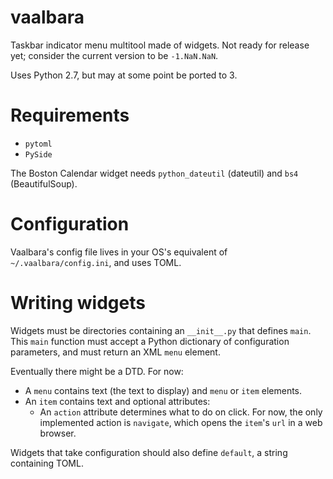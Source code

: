 # vaalbara
Taskbar indicator menu multitool made of widgets. Not ready for release yet; consider the current version to be `-1.NaN.NaN`.

Uses Python 2.7, but may at some point be ported to 3.

# Requirements
- `pytoml`
- `PySide`

The Boston Calendar widget needs `python_dateutil` (dateutil) and `bs4` (BeautifulSoup).

# Configuration
Vaalbara's config file lives in your OS's equivalent of `~/.vaalbara/config.ini`, and uses TOML.

# Writing widgets
Widgets must be directories containing an `__init__.py` that defines `main`. This `main` function must accept a Python dictionary of configuration parameters, and must return an XML `menu` element.

Eventually there might be a DTD. For now:
- A `menu` contains text (the text to display) and `menu` or `item` elements.
- An `item` contains text and optional attributes:
  - An `action` attribute determines what to do on click. For now, the only implemented action is `navigate`, which opens the `item`'s `url` in a web browser.

Widgets that take configuration should also define `default`, a string containing TOML.